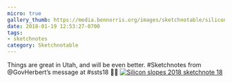 ```yaml
---
micro: true
gallery_thumb: https://media.bennorris.org/images/sketchnotable/silicon-slopes-2018/silicon-slopes-2018-sketchnote-18.jpg
date: 2018-01-19 12:53:27-0700
tags:
- sketchnotes
category: Sketchnotable
---
```


Things are great in Utah, and will be even better. #Sketchnotes from @GovHerbert’s message at #ssts18 ✍🏼 [![Silicon slopes 2018 sketchnote 18](https://media.bennorris.org/images/sketchnotable/silicon-slopes-2018/silicon-slopes-2018-sketchnote-18.jpg)](https://media.bennorris.org/images/sketchnotable/silicon-slopes-2018/silicon-slopes-2018-sketchnote-18.jpg)